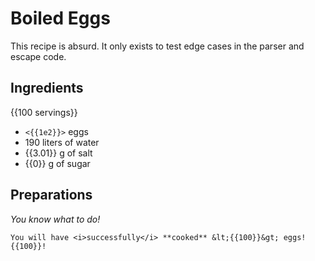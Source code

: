 # Boiled Eggs

This recipe is absurd.
It only exists to test edge cases in the parser and escape code.

## Ingredients

{{100 servings}}

- `<{{1e2}}>` eggs
- 190 liters of water
- {{3.01}} g of salt
- {{0}} g of sugar

## Preparations

_You know what to do!_

```
You will have <i>successfully</i> **cooked** &lt;{{100}}&gt; eggs! {{100}}!
```
